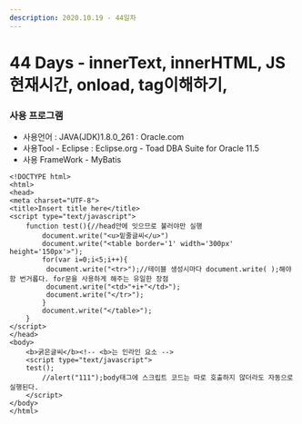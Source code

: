 ```yaml
---
description: 2020.10.19 - 44일차
---
```


# 44 Days - innerText, innerHTML, JS현재시간, onload, tag이해하기,

### 사용 프로그램

* 사용언어 : JAVA\(JDK\)1.8.0\_261 : Oracle.com
* 사용Tool  - Eclipse : Eclipse.org - Toad DBA Suite for Oracle 11.5
* 사용 FrameWork - MyBatis

```markup
<!DOCTYPE html>
<html>
<head>
<meta charset="UTF-8">
<title>Insert title here</title>
<script type="text/javascript">
	function test(){//head안에 잇으므로 불러야만 실행
		document.write("<u>밑줄글씨</u>")
		document.write("<table border='1' width='300px' height='150px'>");
		for(var i=0;i<5;i++){
		 document.write("<tr>");//테이블 생성시마다 document.write( );해야함 번거롭다. for문을 사용하게 해주는 유일한 장점
		 document.write("<td>"+i+"</td>");
		 document.write("</tr>");			
		}
		document.write("</table>");
	}
</script>
</head>
<body>
	<b>굵은글씨</b><!-- <b>는 인라인 요소 -->
	<script type="text/javascript">
	test();
		//alert("111");body태그에 스크립트 코드는 따로 호출하지 않더라도 자동으로 실행된다.
	</script>
</body>
</html>
```

